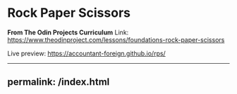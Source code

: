 # Rock Paper Scissors

**From The Odin Projects Curriculum**
Link: https://www.theodinproject.com/lessons/foundations-rock-paper-scissors

Live preview: https://accountant-foreign.github.io/rps/

---

## permalink: /index.html

